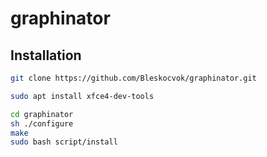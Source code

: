 
# graphinator

## Installation

```sh
git clone https://github.com/Bleskocvok/graphinator.git

sudo apt install xfce4-dev-tools

cd graphinator
sh ./configure
make
sudo bash script/install
```

